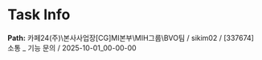 # Task Info

**Path:** 카페24(주)\본사사업장\[CG]MI본부\MIH그룹\BVO팀 / sikim02 / [337674] 소통 _ 기능 문의 / 2025-10-01_00-00-00

